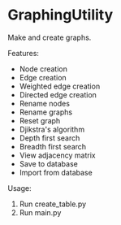 # GraphingUtility

Make and create graphs.

Features:

- Node creation
- Edge creation
- Weighted edge creation
- Directed edge creation
- Rename nodes
- Rename graphs
- Reset graph
- Djikstra's algorithm
- Depth first search
- Breadth first search
- View adjacency matrix
- Save to database
- Import from database

Usage:

1. Run create_table.py
2. Run main.py



